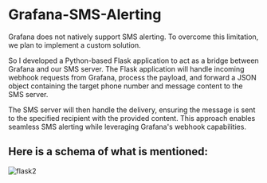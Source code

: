 # Grafana-SMS-Alerting
Grafana does not natively support SMS alerting. To overcome this limitation, we plan to implement a custom solution.

So I  developed a Python-based Flask application to act as a bridge between Grafana and our SMS server. The Flask application will handle incoming webhook requests from Grafana, process the payload, and forward a JSON object containing the target phone number and message content to the SMS server.

The SMS server will then handle the delivery, ensuring the message is sent to the specified recipient with the provided content. This approach enables seamless SMS alerting while leveraging Grafana's webhook capabilities.

## Here is a schema of what is mentioned:

![flask2](https://github.com/user-attachments/assets/29a9a46d-264a-4e44-b6e0-239bcac80e39)
